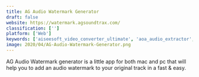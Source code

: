 ```yaml
---
title: AG Audio Watermark Generator
draft: false 
website: https://watermark.agsoundtrax.com/
classification: ['']
platform: ['Web']
keywords: ['aiseesoft_video_converter_ultimate', 'aoa_audio_extractor', 'audiocoder', 'cdda_paranoia', 'fl_studio', 'freemake_audio_converter', 'freemake_video_converter', 'mp3_joiner_expert', 'piktochart', 'switch', 'taudioconverter', 'x_lossless_decoder', 'xrecode']
image: 2020/04/AG-Audio-Watermark-Generator.png
---
```

AG Audio Watermark generator is a little app for both mac and pc that will help you to add an audio watermark to your original track in a fast & easy.